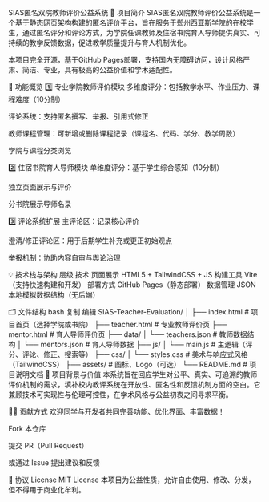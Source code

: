 SIAS匿名双院教师评价公益系统
📘 项目简介
SIAS匿名双院教师评价公益系统是一个基于静态网页架构构建的匿名评价平台，旨在服务于郑州西亚斯学院的在校学生，通过匿名评分和评论方式，为学院任课教师及住宿书院育人导师提供真实、可持续的教学反馈数据，促进教学质量提升与育人机制优化。

本项目完全开源，基于GitHub Pages部署，支持国内无障碍访问，设计风格严肃、简洁、专业，具有极高的公益价值和学术适配性。

🧭 功能概览
1️⃣ 专业学院教师评价模块
多维度评分：包括教学水平、作业压力、课程难度（10分制）

评论系统：支持匿名撰写、举报、引用式修正

教师课程管理：可新增或删除课程记录（课程名、代码、学分、教学周数）

学院与课程分类浏览

2️⃣ 住宿书院育人导师模块
单维度评分：基于学生综合感知（10分制）

独立页面展示与评价

分书院展示导师名录

3️⃣ 评论系统扩展
主评论区：记录核心评价

澄清/修正评论区：用于后期学生补充或更正初始观点

举报机制：协助内容自审与舆论治理

💡 技术栈与架构
层级	技术
页面展示	HTML5 + TailwindCSS + JS
构建工具	Vite（支持快速构建和开发）
部署方式	GitHub Pages（静态部署）
数据管理	JSON 本地模拟数据结构（无后端）

🗂️ 文件结构
bash
复制
编辑
SIAS-Teacher-Evaluation/
│
├── index.html                # 项目首页（选择学院或书院）
├── teacher.html              # 专业教师评价页
├── mentor.html               # 育人导师评价页
├── data/
│   └── teachers.json         # 教师数据结构
│   └── mentors.json          # 育人导师数据
├── js/
│   └── main.js               # 主逻辑（评分、评论、修正、搜索等）
├── css/
│   └── styles.css            # 美术与响应式风格（TailwindCSS）
├── assets/                   # 图标、Logo（可选）
└── README.md                 # 项目说明文档
🏫 项目背景与价值
本系统旨在回应学生对公平、真实、可追溯的教师评价机制的需求，填补校内教评系统在开放性、匿名性和反馈机制方面的空白。它兼顾技术可实现性与伦理可控性，在学术风格与公益初衷之间寻求平衡。

🧑‍💻 贡献方式
欢迎同学与开发者共同完善功能、优化界面、丰富数据！

Fork 本仓库

提交 PR（Pull Request）

或通过 Issue 提出建议和反馈

📄 协议 License
MIT License
本项目为公益性质，允许自由使用、修改、分发，但不得用于商业化牟利。
